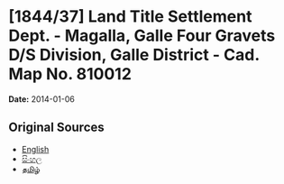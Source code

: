 # [1844/37] Land Title Settlement Dept. - Magalla, Galle Four Gravets D/S Division, Galle District - Cad. Map No. 810012

**Date:** 2014-01-06

## Original Sources

- [English](https://documents.gov.lk/view/extra-gazettes/2014/1/1844-37_E.pdf)
- [සිංහල](https://documents.gov.lk/view/extra-gazettes/2014/1/1844-37_S.pdf)
- [தமிழ்](https://documents.gov.lk/view/extra-gazettes/2014/1/1844-37_T.pdf)
